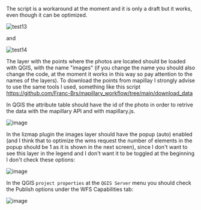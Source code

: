 The script is a workaround at the moment and it is only a draft but it works, even though it can be optimized.

![test13](https://user-images.githubusercontent.com/79576081/158654070-1e934175-cddd-4219-bfde-40a660a151f9.gif)

and 

![test14](https://user-images.githubusercontent.com/79576081/158654994-275f45f2-673c-4437-b2bc-46f9fe5e8b11.gif)


The layer with the points where the photos are located should be loaded with QGIS, with the name "images" (if you change the name you should also change the code, at the moment it works in this way so pay attention to the names of the layers).
To download the points from mapillay I strongly advise to use the same tools I used, something like this script https://github.com/Franc-Brs/mapillary_workflow/tree/main/download_data

In QGIS the attribute table should have the id of the photo in order to retrive the data with the mapillary API and with mapillary.js.

![image](https://user-images.githubusercontent.com/79576081/153563128-4fe5c55a-ebb8-4014-a134-7dbc880b7ba9.png)

In the lizmap plugin the images layer should have the popup (auto) enabled (and I think that to optimize the wms request the number of elements in the popup should be 1 as it is shown in the next screen), since I don't want to see this layer in the legend and I don't want it to be toggled at the beginning I don't check these options:

![image](https://user-images.githubusercontent.com/79576081/153940757-8de2e00b-873a-4c32-9a07-bc9c6e4f8a60.png)

In the QGIS `project properties` at the `QGIS Server` menu you should check the Publish options under the WFS Capabilities tab:

![image](https://user-images.githubusercontent.com/79576081/153940218-40d86fce-ab49-42a4-a77e-742d826feadb.png)
